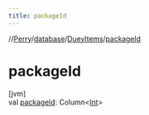 ```yaml
---
title: packageId
---
```

//[Perry](../../../index.html)/[database](../index.html)/[DueyItems](index.html)/[packageId](package-id.html)



# packageId



[jvm]\
val [packageId](package-id.html): Column<[Int](https://kotlinlang.org/api/latest/jvm/stdlib/kotlin/-int/index.html)>




